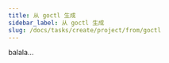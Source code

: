 ```yaml
---
title: 从 goctl 生成
sidebar_label: 从 goctl 生成
slug: /docs/tasks/create/project/from/goctl
---
```

balala...